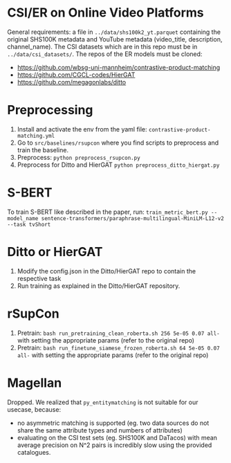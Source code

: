 # CSI/ER on Online Video Platforms

General requirements: a file in `../data/shs100k2_yt.parquet` containing the original SHS100K metadata and YouTube metadata (video_title, description, channel_name). The CSI datasets which are in this repo must be in `../data/csi_datasets/`. The repos of the ER models must be cloned:
  - https://github.com/wbsg-uni-mannheim/contrastive-product-matching
  - https://github.com/CGCL-codes/HierGAT
  - https://github.com/megagonlabs/ditto 

# Preprocessing

1. Install and activate the env from the yaml file: `contrastive-product-matching.yml`
2. Go to `src/baselines/rsupcon` where you find scripts to preprocess and train the baseline.
3. Preprocess: `python preprocess_rsupcon.py`
4. Preprocess for Ditto and HierGAT `python preprocess_ditto_hiergat.py`

# S-BERT
To train S-BERT like described in the paper, run: `train_metric_bert.py --model_name sentence-transformers/paraphrase-multilingual-MiniLM-L12-v2 --task tvShort`

# Ditto or HierGAT
1. Modify the config.json in the Ditto/HierGAT repo to contain the respective task
2. Run training as explained in the Ditto/HierGAT repository.

# rSupCon
1. Pretrain: `bash run_pretraining_clean_roberta.sh 256 5e-05 0.07 all-` with setting the appropriate params (refer to the original repo)
2.  Pretrain: `bash run_finetune_siamese_frozen_roberta.sh 64 5e-05 0.07 all-` with setting the appropriate params (refer to the original repo)

# Magellan

Dropped. We realized that `py_entitymatching` is not suitable for our usecase, because:
- no asymmetric matching is supported (eg. two data sources do not share the same attribute types and numbers of attributes)
- evaluating on the CSI test sets (eg. SHS100K and DaTacos) with mean average precision on N^2 pairs is incredibly slow using the provided catalogues. 


